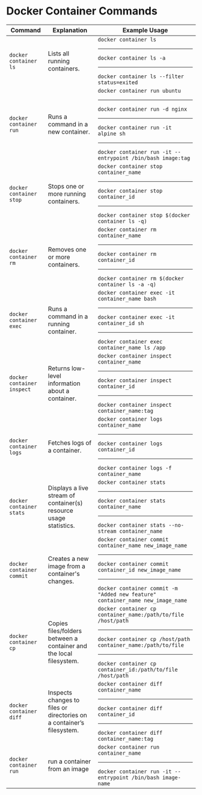 # Docker Container Commands

| Command | Explanation | Example Usage |
|---------|-------------|---------------|
| `docker container ls` | Lists all running containers. | `docker container ls`<hr>`docker container ls -a`<hr>`docker container ls --filter status=exited` |
| `docker container run` | Runs a command in a new container. | `docker container run ubuntu`<hr>`docker container run -d nginx`<hr>`docker container run -it alpine sh` <hr/> `docker container run -it --entrypoint /bin/bash image:tag`|
| `docker container stop` | Stops one or more running containers. | `docker container stop container_name`<hr>`docker container stop container_id`<hr>`docker container stop $(docker container ls -q)` |
| `docker container rm` | Removes one or more containers. | `docker container rm container_name`<hr>`docker container rm container_id`<hr>`docker container rm $(docker container ls -a -q)` |
| `docker container exec` | Runs a command in a running container. | `docker container exec -it container_name bash`<hr>`docker container exec -it container_id sh`<hr>`docker container exec container_name ls /app` |
| `docker container inspect` | Returns low-level information about a container. | `docker container inspect container_name`<hr>`docker container inspect container_id`<hr>`docker container inspect container_name:tag` |
| `docker container logs` | Fetches logs of a container. | `docker container logs container_name`<hr>`docker container logs container_id`<hr>`docker container logs -f container_name` |
| `docker container stats` | Displays a live stream of container(s) resource usage statistics. | `docker container stats`<hr>`docker container stats container_name`<hr>`docker container stats --no-stream container_name` |
| `docker container commit` | Creates a new image from a container's changes. | `docker container commit container_name new_image_name`<hr>`docker container commit container_id new_image_name`<hr>`docker container commit -m "Added new feature" container_name new_image_name` |
| `docker container cp` | Copies files/folders between a container and the local filesystem. | `docker container cp container_name:/path/to/file /host/path`<hr>`docker container cp /host/path container_name:/path/to/file`<hr>`docker container cp container_id:/path/to/file /host/path` |
| `docker container diff` | Inspects changes to files or directories on a container’s filesystem. | `docker container diff container_name`<hr>`docker container diff container_id`<hr>`docker container diff container_name:tag` |
| `docker container run` | run a container from an image | `docker container run container_name`<hr>`docker container run -it --entrypoint /bin/bash image-name`|
